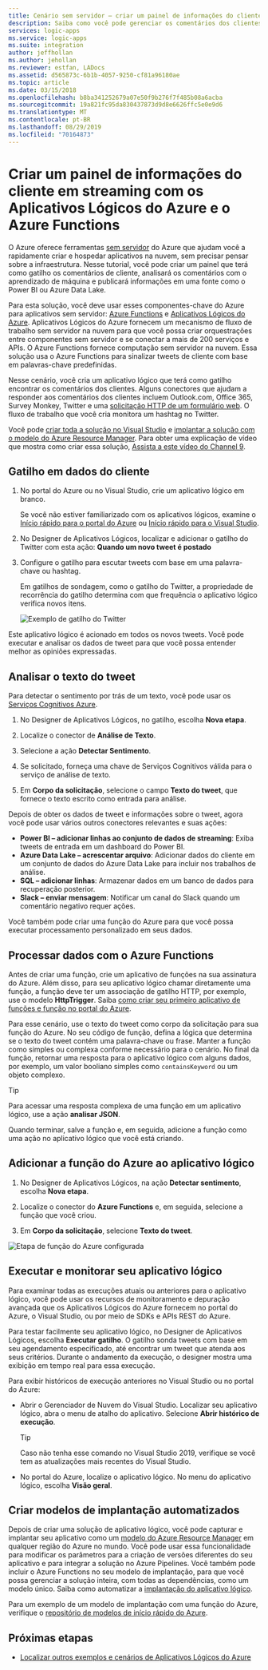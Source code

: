 ```yaml
---
title: Cenário sem servidor – criar um painel de informações do cliente com os serviços do Azure | Microsoft Docs
description: Saiba como você pode gerenciar os comentários dos clientes, dados de mídia social e muito mais, criando um painel de controle do cliente com os Aplicativos Lógicos do Azure e Azure Functions
services: logic-apps
ms.service: logic-apps
ms.suite: integration
author: jeffhollan
ms.author: jehollan
ms.reviewer: estfan, LADocs
ms.assetid: d565873c-6b1b-4057-9250-cf81a96180ae
ms.topic: article
ms.date: 03/15/2018
ms.openlocfilehash: b8ba341252679a07e50f9b276f7f485b08a6acba
ms.sourcegitcommit: 19a821fc95da830437873d9d8e6626ffc5e0e9d6
ms.translationtype: MT
ms.contentlocale: pt-BR
ms.lasthandoff: 08/29/2019
ms.locfileid: "70164873"
---
```

# <a name="create-streaming-customer-insights-dashboard-with-azure-logic-apps-and-azure-functions"></a>Criar um painel de informações do cliente em streaming com os Aplicativos Lógicos do Azure e o Azure Functions

O Azure oferece ferramentas [sem servidor](https://azure.microsoft.com/solutions/serverless/) do Azure que ajudam você a rapidamente criar e hospedar aplicativos na nuvem, sem precisar pensar sobre a infraestrutura. Nesse tutorial, você pode criar um painel que terá como gatilho os comentários de cliente, analisará os comentários com o aprendizado de máquina e publicará informações em uma fonte como o Power BI ou Azure Data Lake.

Para esta solução, você deve usar esses componentes-chave do Azure para aplicativos sem servidor: [Azure Functions](https://azure.microsoft.com/services/functions/) e [Aplicativos Lógicos do Azure](https://azure.microsoft.com/services/logic-apps/).
Aplicativos Lógicos do Azure fornecem um mecanismo de fluxo de trabalho sem servidor na nuvem para que você possa criar orquestrações entre componentes sem servidor e se conectar a mais de 200 serviços e APIs. O Azure Functions fornece computação sem servidor na nuvem. Essa solução usa o Azure Functions para sinalizar tweets de cliente com base em palavras-chave predefinidas.

Nesse cenário, você cria um aplicativo lógico que terá como gatilho encontrar os comentários dos clientes. Alguns conectores que ajudam a responder aos comentários dos clientes incluem Outlook.com, Office 365, Survey Monkey, Twitter e uma [solicitação HTTP de um formulário web](https://blogs.msdn.microsoft.com/logicapps/2017/01/30/calling-a-logic-app-from-an-html-form/). O fluxo de trabalho que você cria monitora um hashtag no Twitter.

Você pode [criar toda a solução no Visual Studio](../logic-apps/quickstart-create-logic-apps-with-visual-studio.md) e [implantar a solução com o modelo do Azure Resource Manager](../logic-apps/logic-apps-deploy-azure-resource-manager-templates.md). Para obter uma explicação de vídeo que mostra como criar essa solução, [Assista a este vídeo do Channel 9](https://aka.ms/logicappsdemo). 

## <a name="trigger-on-customer-data"></a>Gatilho em dados do cliente

1. No portal do Azure ou no Visual Studio, crie um aplicativo lógico em branco. 

   Se você não estiver familiarizado com os aplicativos lógicos, examine o [Início rápido para o portal do Azure](../logic-apps/quickstart-create-first-logic-app-workflow.md) ou [Início rápido para o Visual Studio](../logic-apps/quickstart-create-logic-apps-with-visual-studio.md).

2. No Designer de Aplicativos Lógicos, localizar e adicionar o gatilho do Twitter com esta ação: **Quando um novo tweet é postado**

3. Configure o gatilho para escutar tweets com base em uma palavra-chave ou hashtag.

   Em gatilhos de sondagem, como o gatilho do Twitter, a propriedade de recorrência do gatilho determina com que frequência o aplicativo lógico verifica novos itens.

   ![Exemplo de gatilho do Twitter][1]

Este aplicativo lógico é acionado em todos os novos tweets. Você pode executar e analisar os dados de tweet para que você possa entender melhor as opiniões expressadas. 

## <a name="analyze-tweet-text"></a>Analisar o texto do tweet

Para detectar o sentimento por trás de um texto, você pode usar os [Serviços Cognitivos Azure](https://azure.microsoft.com/services/cognitive-services/).

1. No Designer de Aplicativos Lógicos, no gatilho, escolha **Nova etapa**.

2. Localize o conector de **Análise de Texto**.

3. Selecione a ação **Detectar Sentimento**.

4. Se solicitado, forneça uma chave de Serviços Cognitivos válida para o serviço de análise de texto.

5. Em **Corpo da solicitação**, selecione o campo **Texto do tweet**, que fornece o texto escrito como entrada para análise.

Depois de obter os dados de tweet e informações sobre o tweet, agora você pode usar vários outros conectores relevantes e suas ações:

* **Power BI – adicionar linhas ao conjunto de dados de streaming**: Exiba tweets de entrada em um dashboard do Power BI.
* **Azure Data Lake – acrescentar arquivo**: Adicionar dados do cliente em um conjunto de dados do Azure Data Lake para incluir nos trabalhos de análise.
* **SQL – adicionar linhas**: Armazenar dados em um banco de dados para recuperação posterior.
* **Slack – enviar mensagem**: Notificar um canal do Slack quando um comentário negativo requer ações.

Você também pode criar uma função do Azure para que você possa executar processamento personalizado em seus dados. 

## <a name="process-data-with-azure-functions"></a>Processar dados com o Azure Functions

Antes de criar uma função, crie um aplicativo de funções na sua assinatura do Azure. Além disso, para seu aplicativo lógico chamar diretamente uma função, a função deve ter um associação de gatilho HTTP, por exemplo, use o modelo **HttpTrigger**. Saiba [como criar seu primeiro aplicativo de funções e função no portal do Azure](../azure-functions/functions-create-first-azure-function-azure-portal.md).

Para esse cenário, use o texto do tweet como corpo da solicitação para sua função do Azure. No seu código de função, defina a lógica que determina se o texto do tweet contém uma palavra-chave ou frase. Manter a função como simples ou complexa conforme necessário para o cenário.
No final da função, retornar uma resposta para o aplicativo lógico com alguns dados, por exemplo, um valor booliano simples como `containsKeyword` ou um objeto complexo.

> [!TIP]
> Para acessar uma resposta complexa de uma função em um aplicativo lógico, use a ação **analisar JSON**.

Quando terminar, salve a função e, em seguida, adicione a função como uma ação no aplicativo lógico que você está criando.

## <a name="add-azure-function-to-logic-app"></a>Adicionar a função do Azure ao aplicativo lógico

1. No Designer de Aplicativos Lógicos, na ação **Detectar sentimento**, escolha **Nova etapa**.

2. Localize o conector do **Azure Functions** e, em seguida, selecione a função que você criou.

3. Em **Corpo da solicitação**, selecione **Texto do tweet**.

![Etapa de função do Azure configurada][2]

## <a name="run-and-monitor-your-logic-app"></a>Executar e monitorar seu aplicativo lógico

Para examinar todas as execuções atuais ou anteriores para o aplicativo lógico, você pode usar os recursos de monitoramento e depuração avançada que os Aplicativos Lógicos do Azure fornecem no portal do Azure, o Visual Studio, ou por meio de SDKs e APIs REST do Azure.

Para testar facilmente seu aplicativo lógico, no Designer de Aplicativos Lógicos, escolha **Executar gatilho**. O gatilho sonda tweets com base em seu agendamento especificado, até encontrar um tweet que atenda aos seus critérios. Durante o andamento da execução, o designer mostra uma exibição em tempo real para essa execução.

Para exibir históricos de execução anteriores no Visual Studio ou no portal do Azure: 

* Abrir o Gerenciador de Nuvem do Visual Studio. Localizar seu aplicativo lógico, abra o menu de atalho do aplicativo. Selecione **Abrir histórico de execução**.

  > [!TIP]
  > Caso não tenha esse comando no Visual Studio 2019, verifique se você tem as atualizações mais recentes do Visual Studio.

* No portal do Azure, localize o aplicativo lógico. No menu do aplicativo lógico, escolha **Visão geral**. 

## <a name="create-automated-deployment-templates"></a>Criar modelos de implantação automatizados

Depois de criar uma solução de aplicativo lógico, você pode capturar e implantar seu aplicativo como um [modelo do Azure Resource Manager](../azure-resource-manager/template-deployment-overview.md) em qualquer região do Azure no mundo. Você pode usar essa funcionalidade para modificar os parâmetros para a criação de versões diferentes do seu aplicativo e para integrar a solução no Azure Pipelines. Você também pode incluir o Azure Functions no seu modelo de implantação, para que você possa gerenciar a solução inteira, com todas as dependências, como um modelo único. Saiba como automatizar a [implantação do aplicativo lógico](logic-apps-azure-resource-manager-templates-overview.md).

Para um exemplo de um modelo de implantação com uma função do Azure, verifique o [repositório de modelos de início rápido do Azure](https://github.com/Azure/azure-quickstart-templates/tree/master/101-function-app-create-dynamic).

## <a name="next-steps"></a>Próximas etapas

* [Localizar outros exemplos e cenários de Aplicativos Lógicos do Azure](logic-apps-examples-and-scenarios.md)

<!-- Image References -->
[1]: ./media/logic-apps-scenario-social-serverless/twitter.png
[2]: ./media/logic-apps-scenario-social-serverless/function.png
